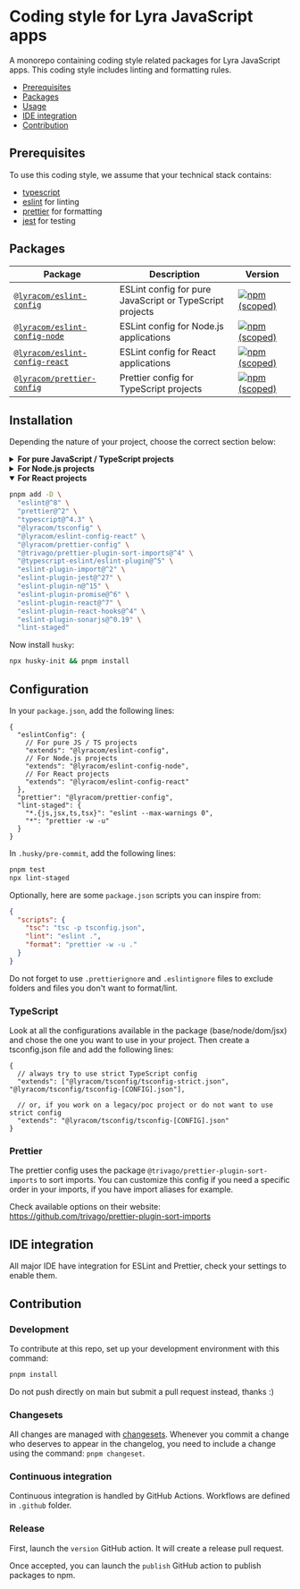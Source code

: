 # Coding style for Lyra JavaScript apps

A monorepo containing coding style related packages for Lyra JavaScript apps.
This coding style includes linting and formatting rules.

- [Prerequisites](#prerequisites)
- [Packages](#packages)
- [Usage](#usage)
- [IDE integration](#ide-integration)
- [Contribution](#contribution)

## Prerequisites

To use this coding style, we assume that your technical stack contains:

- [typescript](https://www.typescriptlang.org/)
- [eslint](https://eslint.org/) for linting
- [prettier](https://prettier.io/) for formatting
- [jest](https://jestjs.io/) for testing

## Packages

| Package                                                         | Description                                              | Version                                                                                                                                  |
| --------------------------------------------------------------- | -------------------------------------------------------- | ---------------------------------------------------------------------------------------------------------------------------------------- |
| [`@lyracom/eslint-config`](/packages/eslint-config)             | ESLint config for pure JavaScript or TypeScript projects | [![npm (scoped)](https://img.shields.io/npm/v/@lyracom/eslint-config)](https://www.npmjs.com/package/@lyracom/eslint-config)             |
| [`@lyracom/eslint-config-node`](/packages/eslint-config-node)   | ESLint config for Node.js applications                   | [![npm (scoped)](https://img.shields.io/npm/v/@lyracom/eslint-config-node)](https://www.npmjs.com/package/@lyracom/eslint-config-node)   |
| [`@lyracom/eslint-config-react`](/packages/eslint-config-react) | ESLint config for React applications                     | [![npm (scoped)](https://img.shields.io/npm/v/@lyracom/eslint-config-react)](https://www.npmjs.com/package/@lyracom/eslint-config-react) |
| [`@lyracom/prettier-config`](/packages/prettier-config)         | Prettier config for TypeScript projects                  | [![npm (scoped)](https://img.shields.io/npm/v/@lyracom/prettier-config)](https://www.npmjs.com/package/@lyracom/prettier-config)         |

## Installation

Depending the nature of your project, choose the correct section below:

<details>
<summary><b>For pure JavaScript / TypeScript projects</b></summary>

```sh
pnpm add -D \
  "eslint@^8" \
  "prettier@^2" \
  "typescript@^4.3" \
  "@lyracom/tsconfig" \
  "@lyracom/eslint-config" \
  "@lyracom/prettier-config" \
  "@trivago/prettier-plugin-sort-imports@^4" \
  "@typescript-eslint/eslint-plugin@^5" \
  "eslint-plugin-import@^2" \
  "eslint-plugin-jest@^27" \
  "eslint-plugin-n@^15" \
  "eslint-plugin-promise@^6" \
  "eslint-plugin-sonarjs@^0.19" \
  "lint-staged"
```

</details>

<details>
<summary><b>For Node.js projects</b></summary>

```sh
pnpm add -D \
  "eslint@^8" \
  "prettier@^2" \
  "typescript@^4.3" \
  "@lyracom/tsconfig" \
  "@lyracom/eslint-config-node" \
  "@lyracom/prettier-config" \
  "@trivago/prettier-plugin-sort-imports@^4" \
  "@typescript-eslint/eslint-plugin@^5" \
  "eslint-plugin-import@^2" \
  "eslint-plugin-jest@^27" \
  "eslint-plugin-n@^15" \
  "eslint-plugin-promise@^6" \
  "eslint-plugin-sonarjs@^0.19" \
  "lint-staged"
```

</details>

<details open>
<summary><b>For React projects</b></summary>

```sh
pnpm add -D \
  "eslint@^8" \
  "prettier@^2" \
  "typescript@^4.3" \
  "@lyracom/tsconfig" \
  "@lyracom/eslint-config-react" \
  "@lyracom/prettier-config" \
  "@trivago/prettier-plugin-sort-imports@^4" \
  "@typescript-eslint/eslint-plugin@^5" \
  "eslint-plugin-import@^2" \
  "eslint-plugin-jest@^27" \
  "eslint-plugin-n@^15" \
  "eslint-plugin-promise@^6" \
  "eslint-plugin-react@^7" \
  "eslint-plugin-react-hooks@^4" \
  "eslint-plugin-sonarjs@^0.19" \
  "lint-staged"
```

</details>

Now install `husky`:

```sh
npx husky-init && pnpm install
```

## Configuration

In your `package.json`, add the following lines:

```jsonc
{
  "eslintConfig": {
    // For pure JS / TS projects
    "extends": "@lyracom/eslint-config",
    // For Node.js projects
    "extends": "@lyracom/eslint-config-node",
    // For React projects
    "extends": "@lyracom/eslint-config-react"
  },
  "prettier": "@lyracom/prettier-config",
  "lint-staged": {
    "*.{js,jsx,ts,tsx}": "eslint --max-warnings 0",
    "*": "prettier -w -u"
  }
}
```

In `.husky/pre-commit`, add the following lines:

```sh
pnpm test
npx lint-staged
```

Optionally, here are some `package.json` scripts you can inspire from:

```json
{
  "scripts": {
    "tsc": "tsc -p tsconfig.json",
    "lint": "eslint .",
    "format": "prettier -w -u ."
  }
}
```

Do not forget to use `.prettierignore` and `.eslintignore` files to exclude folders and files you don't want to format/lint.

### TypeScript

Look at all the configurations available in the package (base/node/dom/jsx) and chose the one you want to use in your project. Then create a tsconfig.json file and add the following lines:

```jsonc
{
  // always try to use strict TypeScript config
  "extends": ["@lyracom/tsconfig/tsconfig-strict.json", "@lyracom/tsconfig/tsconfig-[CONFIG].json"],

  // or, if you work on a legacy/poc project or do not want to use strict config
  "extends": "@lyracom/tsconfig/tsconfig-[CONFIG].json"
}
```

### Prettier

The prettier config uses the package `@trivago/prettier-plugin-sort-imports` to sort imports. You can customize this config if you need a specific order in your imports, if you have import aliases for example.

Check available options on their website: https://github.com/trivago/prettier-plugin-sort-imports

## IDE integration

All major IDE have integration for ESLint and Prettier, check your settings to enable them.

## Contribution

### Development

To contribute at this repo, set up your development environment with this command:

```sh
pnpm install
```

Do not push directly on main but submit a pull request instead, thanks :)

### Changesets

All changes are managed with [changesets](https://github.com/changesets/changesets). Whenever you commit a change who deserves to appear in the changelog, you need to include a change using the command: `pnpm changeset`.

### Continuous integration

Continuous integration is handled by GitHub Actions. Workflows are defined in `.github` folder.

### Release

First, launch the `version` GitHub action. It will create a release pull request.

Once accepted, you can launch the `publish` GitHub action to publish packages to npm.
